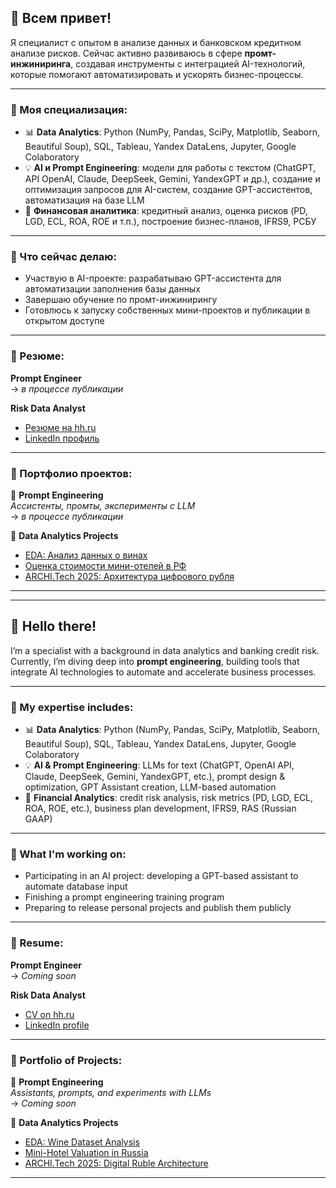 ## 👋 Всем привет!

Я специалист с опытом в анализе данных и банковском кредитном анализе рисков. Сейчас активно развиваюсь в сфере **промт-инжиниринга**, создавая инструменты с интеграцией AI-технологий, которые помогают автоматизировать и ускорять бизнес-процессы.

---

### 🔧 Моя специализация:
- 📊 **Data Analytics**: Python (NumPy, Pandas, SciPy, Matplotlib, Seaborn, Beautiful Soup), SQL, Tableau, Yandex DataLens, Jupyter, Google Colaboratory  
- 💡 **AI и Prompt Engineering**: модели для работы с текстом (ChatGPT, API OpenAI, Claude, DeepSeek, Gemini, YandexGPT и др.), создание и оптимизация запросов для AI-систем, создание GPT-ассистентов, автоматизация на базе LLM  
- 🏦 **Финансовая аналитика**: кредитный анализ, оценка рисков (PD, LGD, ECL, ROA, ROE и т.п.), построение бизнес-планов, IFRS9, РСБУ

---

### 🚀 Что сейчас делаю:
- Участвую в AI-проекте: разрабатываю GPT-ассистента для автоматизации заполнения базы данных  
- Завершаю обучение по промт-инжинирингу  
- Готовлюсь к запуску собственных мини-проектов и публикации в открытом доступе  

---

### 📝 Резюме:
**Prompt Engineer**  
→ *в процессе публикации*  

**Risk Data Analyst**  
- [Резюме на hh.ru](https://hh.ru/resume/f12571baff0e9317d00039ed1f6a7652756a50)  
- [LinkedIn профиль](https://www.linkedin.com/in/olga-bychkova-740b638b/)

---

### 📂 Портфолио проектов:

📁 **Prompt Engineering**  
_Ассистенты, промты, эксперименты с LLM_  
→ *в процессе публикации*

📁 **Data Analytics Projects**  
- [EDA: Анализ данных о винах](https://github.com/olga-001/wine_-)  
- [Оценка стоимости мини-отелей в РФ](https://github.com/olga-001/mini-Hotels)  
- [ARCHI.Tech 2025: Архитектура цифрового рубля](https://github.com/olga-001/ARCHI.Tech-_2025)

---

---

## 👋 Hello there!

I’m a specialist with a background in data analytics and banking credit risk. Currently, I’m diving deep into **prompt engineering**, building tools that integrate AI technologies to automate and accelerate business processes.

---

### 🔧 My expertise includes:
- 📊 **Data Analytics**: Python (NumPy, Pandas, SciPy, Matplotlib, Seaborn, Beautiful Soup), SQL, Tableau, Yandex DataLens, Jupyter, Google Colaboratory  
- 💡 **AI & Prompt Engineering**: LLMs for text (ChatGPT, OpenAI API, Claude, DeepSeek, Gemini, YandexGPT, etc.), prompt design & optimization, GPT Assistant creation, LLM-based automation  
- 🏦 **Financial Analytics**: credit risk analysis, risk metrics (PD, LGD, ECL, ROA, ROE, etc.), business plan development, IFRS9, RAS (Russian GAAP)

---

### 🚀 What I'm working on:
- Participating in an AI project: developing a GPT-based assistant to automate database input  
- Finishing a prompt engineering training program  
- Preparing to release personal projects and publish them publicly  

---

### 📝 Resume:
**Prompt Engineer**  
→ *Coming soon*

**Risk Data Analyst**  
- [CV on hh.ru](https://hh.ru/resume/f12571baff0e9317d00039ed1f6a7652756a50)  
- [LinkedIn profile](https://www.linkedin.com/in/olga-bychkova-740b638b/)

---

### 📂 Portfolio of Projects:

📁 **Prompt Engineering**  
_Assistants, prompts, and experiments with LLMs_  
→ *Coming soon*

📁 **Data Analytics Projects**  
- [EDA: Wine Dataset Analysis](https://github.com/olga-001/wine_-)  
- [Mini-Hotel Valuation in Russia](https://github.com/olga-001/mini-Hotels)  
- [ARCHI.Tech 2025: Digital Ruble Architecture](https://github.com/olga-001/ARCHI.Tech-_2025)


---
